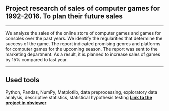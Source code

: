 ## Project research of sales of computer games for 1992-2016. To plan their future sales
__________________________
We analyze the sales of the online store of computer games and games for consoles over the past years. We identify the regularities that determine the success of the game. The report indicated promising genres and platforms for computer games for the upcoming season. The report was sent to the marketing department. As a result, it is planned to increase sales of games by 15% compared to last year.
______________________________________________
## Used tools
Python,
Pandas,
NumPy,
Matplotlib,
data preprocessing,
exploratory data analysis,
descriptive statistics,
statistical hypothesis testing
[**Link to the project in nbviewer**](https://nbviewer.jupyter.org/github/konicaRu/eng_i_am_data_analyst/blob/master/4_complete_project_1/complete_project_eng_1_computer_games.ipynb )

